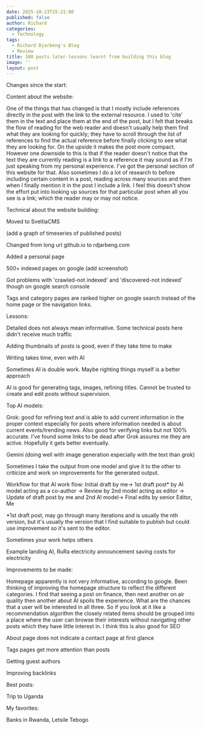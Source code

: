 ```yaml
---
date: 2025-10-23T15:21:00
published: false
author: Richard
categories:
  - Technology
tags:
  - Richard Djarbeng's Blog
  - Review
title: 100 posts later-lessons learnt from building this blog
image: ''
layout: post
---
```

Changes since the start:

Content about the website:

One of the things that has changed is that I mostly include references directly in the post with the link to the external resource. I used to 'cite' them in the text and place them at the end of the post, but I felt that breaks the flow of reading for the web reader and doesn't usually help them find what they are looking for quickly; they have to scroll through the list of references to find the actual reference before finally clicking to see what they are looking for. On the upside it makes the post more compact. However one downside to this is that if the reader doesn't notice that the text they are currently reading is a link to a reference it may sound as if I'm just speaking from my personal experience. I've got the personal section of this website for that. Also sometimes I do a lot of research to before including certain content in a post, reading across many sources and then when I finally mention it in the post I include a link. I feel this  doesn't show the effort put into looking up sources for that particular post when all you see is a link; which the reader may or may not notice.

Technical about the website building:

Moved to SveltiaCMS

(add a graph of timeseries of published posts)

Changed from long url github.io to rdjarbeng.com

Added a personal page

500+ indexed pages on google (add screenshot)

Got problems with 'crawled-not indexed' and 'discovered-not indexed' though on google search console

Tags and category pages are ranked higher on google search instead of the home page or the navigation links.

Lessons:

Detailed does not always mean informative. Some technical posts here didn't receive much traffic

Adding thumbnails of posts is good, even if they take time to make

Writing takes time, even with AI

Sometimes AI is double work. Maybe righting things myself is a better approach

AI is good for generating tags, images, refining titles. Cannot be trusted to create and edit posts without supervision.

Top AI models:

Grok: good for refining text and is able to add current information in the proper context especially for posts where information needed is about current events/trending news. Also good for verifying links but not 100% accurate. I've found some links to be dead after Grok assures me they are active. Hopefully it gets better eventually.

Gemini (doing well with image generation especially with the text than grok)

Sometimes I take the output from one model and give it to the other to criticize and work on improvements for the generated output. 

Workflow for that AI work flow: Initial draft by me-> 1st draft post\* by AI model acting as a co-author -> Review by 2nd model acting as editor -> Update of draft post by me and 2nd AI model-> Final edits by senior Editor, Me

\*1st draft post, may go through many iterations and is usually the nth version, but it's usually the version that I find suitable to publish but could use improvement so it's sent to the editor.

Sometimes your work helps others

Example landing AI, RuRa electricity announcement saving costs for electricity

Improvements to be made:

Homepage apparently is not very informative, according to google. Been thinking of improving the homepage structure to reflect the different categories. I find that seeing a post on finance, then next another on air quality then another about AI spoils the experience. What are the chances that a user will be interested in all three. So if you look at it like a recommendation algorithm the closely related items should be grouped into a place where the user can browse their interests without navigating other posts which they have little interest in. I think this is also good for SEO

About page does not indicate a contact page at first glance

Tags pages get more attention than posts

Getting guest authors

Improving backlinks

Best posts:

Trip to Uganda

My favorites:

Banks in Rwanda, Letsile Tebogo
